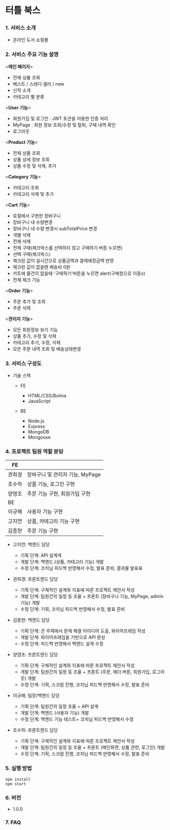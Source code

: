 # 터틀 북스 

### 1. 서비스 소개

- 온라인 도서 쇼핑몰

### 2. 서비스 주요 기능 설명

<**메인 페이지**>

- 전체 상품 조회
- 베스트 / 스테디 셀러 / new
- 신작 소개
- 카테고리 별 분류

<**User 기능**>

- 회원가입 및 로그인 : JWT 토큰을 이용한 인증 처리
- MyPage : 회원 정보 조회/수정 및 탈퇴, 구매 내역 확인
- 로그아웃

<**Product 기능**>

- 전체 상품 조회
- 상품 상세 정보 조회
- 상품 수정 및 삭제, 추가

<**Category 기능**>

- 카테고리 조회
- 카테고리 삭제 및 추가

<**Cart 기능**>
- 로컬에서 구현한 장바구니
- 장바구니 내 수량변경
- 장바구니 내 수량 변경시 subTotalPrice 변경
- 개별 삭제
- 전체 삭제
- 전체 구매(체크박스를 선택하지 않고 구매하기 버튼 누르면)
- 선택 구매(체크박스)
- 체크된 값이 실시간으로 상품금액과 결제예정금액 반영
- 체크된 값이 없을땐 배송비 0원
- 카트에 물건이 없을때 '구매하기'버튼을 누르면 alert(구매창으로 이동x)
- 전체 체크 기능

<**Order 기능**>

- 주문 추가 및 조회
- 주문 삭제

<**관리자 기능**>
- 모든 회원정보 보기 기능
- 상품 추가, 수정 및 삭제
- 카테고리 추가, 수정, 삭제
- 모든 주문 내역 조회 및 배송상태변경

### 3. 서비스 구성도

- 기술 스택

  - FE

    - HTML/CSS/Bulma
    - JavaScript

  - BE
    - Node.js
    - Express
    - MongoDB
    - Mongoose

### 4. 프로젝트 팀원 역할 분담

| FE     |                                 |
| ------ | ------------------------------- |
| 권희경 | 장바구니 및 관리자 기능, MyPage   |
| 조수하 | 상품 기능, 로그인 구현            |
| 양영조 | 주문 기능 구현, 회원가입 구현     |
| BE     |                                |
| 이규해 | 사용자 기능 구현                |
| 고지연 | 상품, 카테고리 기능 구현        |
| 김종현 | 주문 기능 구현                 |


- 고지연: 백엔드 담당
  - 기획 단계: API 설계계
  - 개발 단계: 백엔드 (상품, 카테고리 기능) 개발
  - 수정 단계: 코치님 피드백 반영해서 수정, 발표 준비, 결과물 발표표


- 권희경: 프론트엔드 담당
  - 기획 단계: 구체적인 설계와 지표에 따른 프로젝트 제안서 작성
  - 개발 단계: 팀원간의 일정 등 조율 + 프론트 (장바구니 기능, MyPage, admin기능) 개발
  - 수정 단계: 기획, 코치님 피드백 반영해서 수정, 발표 준비


- 김종현: 백엔드 담당
  - 기획 단계: 큰 주제에서 문제 해결 아이디어 도출, 와이어프레임 작성
  - 개발 단계: 와이어프레임을 기반으로 API 완성
  - 수정 단계: 피드백 반영해서 백엔드 설계 수정


- 양영조: 프론트엔드 담당
  - 기획 단계: 구체적인 설계와 지표에 따른 프로젝트 제안서 작성
  - 개발 단계: 팀원간의 일정 등 조율 + 프론트 (주문, 헤더 버튼, 회원가입, 로그아웃) 개발
  - 수정 단계: 기획, 스크럼 진행, 코치님 피드백 반영해서 수정, 발표 준비


- 이규해: 팀장/백엔드 담당
  - 기획 단계: 팀원간의 일정 조율 + API 설계
  - 개발 단계: 백엔드 (사용자 기능) 개발
  - 수정 단계: 백엔드 기능 테스트+ 코치님 피드백 반영해서 수정


- 조수하: 프론트엔드 담당
  - 기획 단계: 구체적인 설계와 지표에 따른 프로젝트 제안서 작성
  - 개발 단계: 팀원간의 일정 등 조율 + 프론트 (메인화면, 상품 관련, 로그인) 개발
  - 수정 단계: 기획, 스크럼 진행, 코치님 피드백 반영해서 수정, 발표 준비


### 5. 실행 방법

```
npm install
npm start
```

### 6. 버전

- 1.0.0

### 7. FAQ
